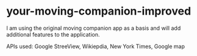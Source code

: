 # your-moving-companion-improved
I am using the original moving companion app as a basis and will add additional features to the application.

APIs used: Google StreeView, Wikiepdia, New York Times, Google map
